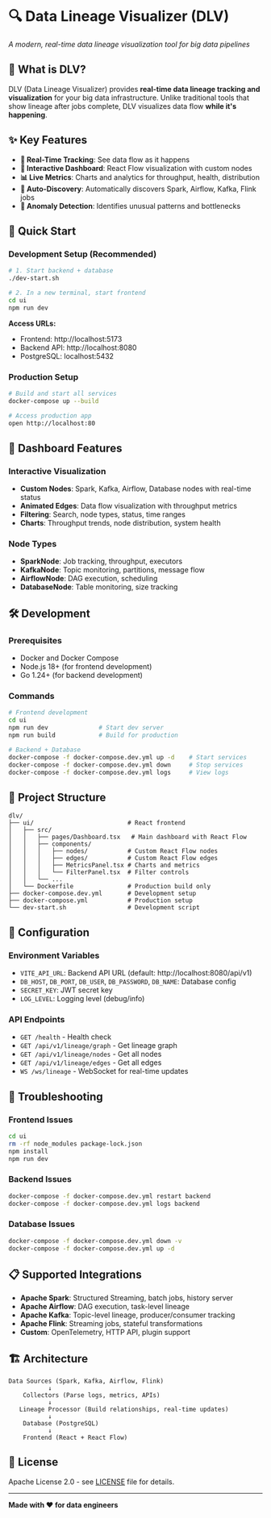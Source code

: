 # 🔍 Data Lineage Visualizer (DLV)

_A modern, real-time data lineage visualization tool for big data pipelines_

## 🎯 What is DLV?

DLV (Data Lineage Visualizer) provides **real-time data lineage tracking and visualization** for your big data infrastructure. Unlike traditional tools that show lineage after jobs complete, DLV visualizes data flow **while it's happening**.

## ✨ Key Features

- **🔴 Real-Time Tracking**: See data flow as it happens
- **🎨 Interactive Dashboard**: React Flow visualization with custom nodes
- **📊 Live Metrics**: Charts and analytics for throughput, health, distribution
- **🔗 Auto-Discovery**: Automatically discovers Spark, Airflow, Kafka, Flink jobs
- **🚨 Anomaly Detection**: Identifies unusual patterns and bottlenecks

## 🚀 Quick Start

### Development Setup (Recommended)

```bash
# 1. Start backend + database
./dev-start.sh

# 2. In a new terminal, start frontend
cd ui
npm run dev
```

**Access URLs:**
- Frontend: http://localhost:5173
- Backend API: http://localhost:8080
- PostgreSQL: localhost:5432

### Production Setup

```bash
# Build and start all services
docker-compose up --build

# Access production app
open http://localhost:80
```

## 🎨 Dashboard Features

### Interactive Visualization
- **Custom Nodes**: Spark, Kafka, Airflow, Database nodes with real-time status
- **Animated Edges**: Data flow visualization with throughput metrics
- **Filtering**: Search, node types, status, time ranges
- **Charts**: Throughput trends, node distribution, system health

### Node Types
- **SparkNode**: Job tracking, throughput, executors
- **KafkaNode**: Topic monitoring, partitions, message flow
- **AirflowNode**: DAG execution, scheduling
- **DatabaseNode**: Table monitoring, size tracking

## 🛠️ Development

### Prerequisites
- Docker and Docker Compose
- Node.js 18+ (for frontend development)
- Go 1.24+ (for backend development)

### Commands

```bash
# Frontend development
cd ui
npm run dev              # Start dev server
npm run build            # Build for production

# Backend + Database
docker-compose -f docker-compose.dev.yml up -d    # Start services
docker-compose -f docker-compose.dev.yml down     # Stop services
docker-compose -f docker-compose.dev.yml logs     # View logs
```

## 📁 Project Structure

```
dlv/
├── ui/                          # React frontend
│   ├── src/
│   │   ├── pages/Dashboard.tsx   # Main dashboard with React Flow
│   │   ├── components/
│   │   │   ├── nodes/           # Custom React Flow nodes
│   │   │   ├── edges/           # Custom React Flow edges
│   │   │   ├── MetricsPanel.tsx # Charts and metrics
│   │   │   └── FilterPanel.tsx  # Filter controls
│   │   └── ...
│   └── Dockerfile               # Production build only
├── docker-compose.dev.yml       # Development setup
├── docker-compose.yml           # Production setup
└── dev-start.sh                 # Development script
```

## 🔧 Configuration

### Environment Variables
- `VITE_API_URL`: Backend API URL (default: http://localhost:8080/api/v1)
- `DB_HOST`, `DB_PORT`, `DB_USER`, `DB_PASSWORD`, `DB_NAME`: Database config
- `SECRET_KEY`: JWT secret key
- `LOG_LEVEL`: Logging level (debug/info)

### API Endpoints
- `GET /health` - Health check
- `GET /api/v1/lineage/graph` - Get lineage graph
- `GET /api/v1/lineage/nodes` - Get all nodes
- `GET /api/v1/lineage/edges` - Get all edges
- `WS /ws/lineage` - WebSocket for real-time updates

## 🚨 Troubleshooting

### Frontend Issues
```bash
cd ui
rm -rf node_modules package-lock.json
npm install
npm run dev
```

### Backend Issues
```bash
docker-compose -f docker-compose.dev.yml restart backend
docker-compose -f docker-compose.dev.yml logs backend
```

### Database Issues
```bash
docker-compose -f docker-compose.dev.yml down -v
docker-compose -f docker-compose.dev.yml up -d
```

## 📋 Supported Integrations

- **Apache Spark**: Structured Streaming, batch jobs, history server
- **Apache Airflow**: DAG execution, task-level lineage
- **Apache Kafka**: Topic-level lineage, producer/consumer tracking
- **Apache Flink**: Streaming jobs, stateful transformations
- **Custom**: OpenTelemetry, HTTP API, plugin support

## 🏗️ Architecture

```
Data Sources (Spark, Kafka, Airflow, Flink)
           ↓
    Collectors (Parse logs, metrics, APIs)
           ↓
   Lineage Processor (Build relationships, real-time updates)
           ↓
    Database (PostgreSQL)
           ↓
    Frontend (React + React Flow)
```

## 📄 License

Apache License 2.0 - see [LICENSE](LICENSE) file for details.

---

**Made with ❤️ for data engineers**
